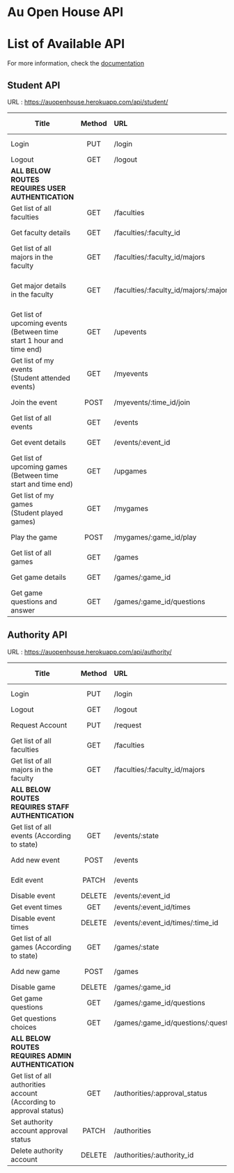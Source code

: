 # Au Open House API


# List of Available API

For more information, check the [documentation](https://documenter.getpostman.com/view/3045264/collection/7E8hveG)

## Student API

URL : https://auopenhouse.herokuapp.com/api/student/

| Title | Method | URL | URL Params | Data Params |
|-------|:------:|:----|:----------:|:-----------:|
| Login | PUT | /login | - | idToken=[string] |
| Logout | GET | /logout | - | - |
| **ALL BELOW ROUTES REQUIRES USER AUTHENTICATION** |
| Get list of all faculties | GET | /faculties | - | - |
| Get faculty details | GET | /faculties/:faculty_id | faculty_id=[int] | - |
| Get list of all majors in the faculty | GET | /faculties/:faculty_id/majors | faculty_id=[int] | - |
| Get major details in the faculty | GET | /faculties/:faculty_id/majors/:major_id | faculty_id=[int]<br>major_id=[int] | - |
| Get list of upcoming events<br>(Between time start 1 hour and time end) | GET | /upevents | - | - |
| Get list of my events<br>(Student attended events) | GET | /myevents | - | - |
| Join the event | POST | /myevents/:time_id/join | time_id=[int] | - |
| Get list of all events | GET | /events | - | - |
| Get event details | GET | /events/:event_id | event_id=[int] | - |
| Get list of upcoming games<br>(Between time start and time end) | GET | /upgames | - | - |
| Get list of my games<br>(Student played games) | GET | /mygames | - | - |
| Play the game | POST | /mygames/:game_id/play | game_id=[int] | points=[int] |
| Get list of all games | GET | /games | - | - |
| Get game details | GET | /games/:game_id | game_id=[int] | - |
| Get game questions and answer | GET | /games/:game_id/questions | game_id=[int] | - |

## Authority API

URL : https://auopenhouse.herokuapp.com/api/authority/

| Title | Method | URL | URL Params | Data Params |
|-------|:------:|:----|:----------:|:-----------:|
| Login | PUT | /login | - | idToken=[string] |
| Logout | GET | /logout | - | - |
| Request Account | PUT | /request | - | request=[json] |
| Get list of all faculties | GET | /faculties | - | - |
| Get list of all majors in the faculty | GET | /faculties/:faculty_id/majors | faculty_id=[int] | - |
| **ALL BELOW ROUTES REQUIRES STAFF AUTHENTICATION** |
| Get list of all events (According to state) | GET | /events/:state | state=[int] | - |
| Add new event | POST | /events | - | event=[json] |
| Edit event | PATCH | /events | - | event=[json] |
| Disable event | DELETE | /events/:event_id | event_id=[int] | - |
| Get event times | GET | /events/:event_id/times | event_id=[int] | - |
| Disable event times | DELETE | /events/:event_id/times/:time_id | event_id<br>time_id=[int] | - |
| Get list of all games (According to state) | GET | /games/:state | state=[int] | - |
| Add new game | POST | /games | - | game=[json] |
| Disable game | DELETE | /games/:game_id | game_id=[int] | - |
| Get game questions | GET | /games/:game_id/questions | game_id=[int] | - |
| Get questions choices | GET | /games/:game_id/questions/:question_id/choices | game_id=[int]<br>question_id=[int] | - |
| **ALL BELOW ROUTES REQUIRES ADMIN AUTHENTICATION** |
| Get list of all authorities account<br>(According to approval status) | GET | /authorities/:approval_status | approval_status=[int] | - |
| Set authority account approval status | PATCH | /authorities | - | authority=[json] |
| Delete authority account | DELETE | /authorities/:authority_id | authority_id=[int] | - |
